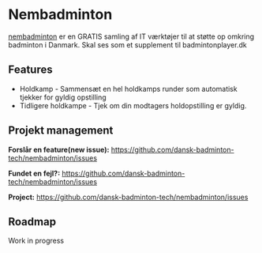 # Nembadminton

[nembadminton](https://nembadminton.dk) er en GRATIS samling af IT værktøjer til at støtte op omkring badminton i Danmark. Skal ses som et supplement til badmintonplayer.dk

## Features

* Holdkamp - Sammensæt en hel holdkamps runder som automatisk tjekker for gyldig opstilling
* Tidligere holdkampe - Tjek om din modtagers holdopstilling er gyldig.

## Projekt management

**Forslår en feature(new issue):** https://github.com/dansk-badminton-tech/nembadminton/issues

**Fundet en fejl?:** https://github.com/dansk-badminton-tech/nembadminton/issues

**Project:** https://github.com/dansk-badminton-tech/nembadminton/issues

## Roadmap

Work in progress
